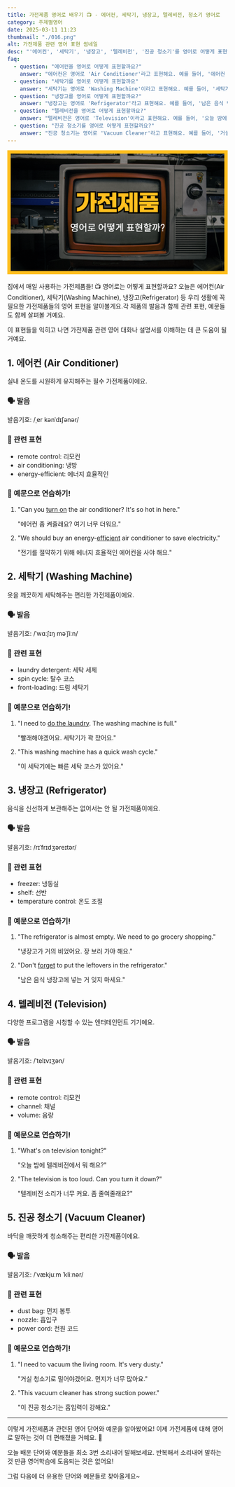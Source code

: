 ```yaml
---
title: 가전제품 영어로 배우기 📺 - 에어컨, 세탁기, 냉장고, 텔레비전, 청소기 영어로
category: 주제별영어
date: 2025-03-11 11:23
thumbnail: "./016.png"
alt: 가전제품 관련 영어 표현 썸네일
desc: "'에어컨', '세탁기', '냉장고', '텔레비전', '진공 청소기'를 영어로 어떻게 표현하면 좋을까요? '에어컨 켜는 법', '세탁기 돌리는 법', '냉장고 정리하는 법', 'TV보는 법', '청소기 돌리는 법' 등을 영어로 표현하는 법을 배워봅시다."
faq:
  - question: "에어컨을 영어로 어떻게 표현할까요?"
    answer: "에어컨은 영어로 'Air Conditioner'라고 표현해요. 예를 들어, '에어컨 좀 켜줄래요?'는 'Can you turn on the air conditioner?'라고 말할 수 있어요."
  - question: "세탁기를 영어로 어떻게 표현할까요"
    answer: "세탁기는 영어로 'Washing Machine'이라고 표현해요. 예를 들어, '세탁기가 꽉 찼어요.'는 'The washing machine is full.'라고 말할 수 있어요."
  - question: "냉장고를 영어로 어떻게 표현할까요?"
    answer: "냉장고는 영어로 'Refrigerator'라고 표현해요. 예를 들어, '남은 음식 냉장고에 넣는 거 잊지 마세요.'는 'Don't forget to put the leftovers in the refrigerator.'라고 말할 수 있어요."
  - question: "텔레비전을 영어로 어떻게 표현할까요?"
    answer: "텔레비전은 영어로 'Television'이라고 표현해요. 예를 들어, '오늘 밤에 텔레비전에서 뭐 해요?'는 'What's on television tonight?'라고 말할 수 있어요."
  - question: "진공 청소기를 영어로 어떻게 표현할까요?"
    answer: "진공 청소기는 영어로 'Vacuum Cleaner'라고 표현해요. 예를 들어, '거실 청소기로 밀어야겠어요.'는 'I need to vacuum the living room.'라고 말할 수 있어요."
---
```


![가전제품 관련 영어 표현 썸네일](./016.png)

집에서 매일 사용하는 가전제품들! 📺 영어로는 어떻게 표현할까요? 오늘은 에어컨(Air Conditioner), 세탁기(Washing Machine), 냉장고(Refrigerator) 등 우리 생활에 꼭 필요한 가전제품들의 영어 표현을 알아볼게요.각 제품의 발음과 함께 관련 표현, 예문들도 함께 살펴볼 거예요.

<script async src="https://pagead2.googlesyndication.com/pagead/js/adsbygoogle.js?client=ca-pub-1465612013356152"
     crossorigin="anonymous"></script>
<!-- engple-horizontal-ad -->

<ins class="adsbygoogle"
     style="display:block"
     data-ad-client="ca-pub-1465612013356152"
     data-ad-slot="2106896038"
     data-ad-format="auto"
     data-full-width-responsive="true"></ins>

<script>
     (adsbygoogle = window.adsbygoogle || []).push({});
</script>

이 표현들을 익히고 나면 가전제품 관련 영어 대화나 설명서를 이해하는 데 큰 도움이 될 거예요.

## 1. 에어컨 (Air Conditioner)

실내 온도를 시원하게 유지해주는 필수 가전제품이에요.

### 🗣️ 발음

<span data-pronunciation="Air Conditioner">발음기호: /ˌer kənˈdɪʃənər/</span>

### 💭 관련 표현

- remote control: 리모컨
- air conditioning: 냉방
- energy-efficient: 에너지 효율적인

### 📝 예문으로 연습하기!

1. "Can you [turn on](/blog/in-english/310.turn-on/) the air conditioner? It's so hot in here."

   "에어컨 좀 켜줄래요? 여기 너무 더워요."

2. "We should buy an energy-[efficient](/blog/in-english/286.efficient/) air conditioner to save electricity."

   "전기를 절약하기 위해 에너지 효율적인 에어컨을 사야 해요."

## 2. 세탁기 (Washing Machine)

옷을 깨끗하게 세탁해주는 편리한 가전제품이에요.

### 🗣️ 발음

<span data-pronunciation="Washing Machine">발음기호: /ˈwɑːʃɪŋ məˈʃiːn/</span>

### 💭 관련 표현

- laundry detergent: 세탁 세제
- spin cycle: 탈수 코스
- front-loading: 드럼 세탁기

### 📝 예문으로 연습하기!

1. "I need to [do the laundry](/blog/in-english/162.do-the-laundry/). The washing machine is full."

   "빨래해야겠어요. 세탁기가 꽉 찼어요."

2. "This washing machine has a quick wash cycle."

   "이 세탁기에는 빠른 세탁 코스가 있어요."

## 3. 냉장고 (Refrigerator)

음식을 신선하게 보관해주는 없어서는 안 될 가전제품이에요.

### 🗣️ 발음

<span data-pronunciation="Refrigerator">발음기호: /rɪˈfrɪdʒəreɪtər/</span>

### 💭 관련 표현

- freezer: 냉동실
- shelf: 선반
- temperature control: 온도 조절

### 📝 예문으로 연습하기!

1. "The refrigerator is almost empty. We need to go grocery shopping."

   "냉장고가 거의 비었어요. 장 보러 가야 해요."

2. "Don't [forget](/blog/in-english/023.forget/) to put the leftovers in the refrigerator."

   "남은 음식 냉장고에 넣는 거 잊지 마세요."

## 4. 텔레비전 (Television)

다양한 프로그램을 시청할 수 있는 엔터테인먼트 기기예요.

### 🗣️ 발음

<span data-pronunciation="Television">발음기호: /ˈtelɪvɪʒən/</span>

### 💭 관련 표현

- remote control: 리모컨
- channel: 채널
- volume: 음량

### 📝 예문으로 연습하기!

1. "What's on television tonight?"

   "오늘 밤에 텔레비전에서 뭐 해요?"

2. "The television is too loud. Can you turn it down?"

   "텔레비전 소리가 너무 커요. 좀 줄여줄래요?"

## 5. 진공 청소기 (Vacuum Cleaner)

바닥을 깨끗하게 청소해주는 편리한 가전제품이에요.

### 🗣️ 발음

<span data-pronunciation="Vacuum Cleaner">발음기호: /ˈvækjuːm ˈkliːnər/</span>

### 💭 관련 표현

- dust bag: 먼지 봉투
- nozzle: 흡입구
- power cord: 전원 코드

### 📝 예문으로 연습하기!

1. "I need to vacuum the living room. It's very dusty."

   "거실 청소기로 밀어야겠어요. 먼지가 너무 많아요."

2. "This vacuum cleaner has strong suction power."

   "이 진공 청소기는 흡입력이 강해요."

---

이렇게 가전제품과 관련된 영어 단어와 예문을 알아봤어요! 이제 가전제품에 대해 영어로 말하는 것이 더 편해졌을 거예요. 🏡

오늘 배운 단어와 예문들을 최소 3번 소리내어 말해보세요. 반복해서 소리내어 말하는 것 만큼 영어학습에 도움되는 것은 없어요!

그럼 다음에 더 유용한 단어와 예문들로 찾아올게요~

